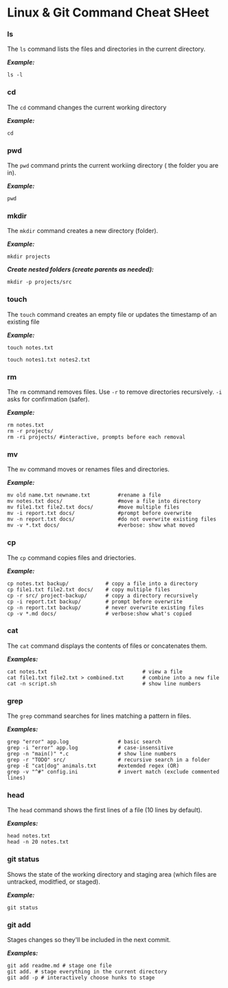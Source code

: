# Linux & Git Command Cheat SHeet

### ls
The `ls` command lists the files and directories in the current directory.

***Example:***
```
ls -l
```

### cd
The `cd` command changes the current working directory

***Example:***
```
cd
```

### pwd 
The `pwd` command prints the current workiing directory ( the folder you are in).

***Example:***
```
pwd
```

### mkdir
The `mkdir` command creates a new directory (folder).

***Example:***
```
mkdir projects
```
***Create nested folders (create parents as needed):***
```
mkdir -p projects/src
```

### touch
The `touch` command creates an empty file or updates the timestamp of an existing file

***Example:***
```
touch notes.txt
```
```
touch notes1.txt notes2.txt
```

### rm
The `rm` command removes files. Use `-r` to remove directories recursively. `-i` asks for confirmation (safer).

***Example:***
```
rm notes.txt
rm -r projects/
rm -ri projects/ #interactive, prompts before each removal
```

### mv
The `mv` command moves or renames files and directories.

***Example:***
```
mv old name.txt newname.txt         #rename a file
mv notes.txt docs/                  #move a file into directory
mv file1.txt file2.txt docs/        #move multiple files
mv -i report.txt docs/              #prompt before overwrite
mv -n report.txt docs/              #do not overwrite existing files
mv -v *.txt docs/                   #verbose: show what moved
```

### cp
The `cp` command copies files and driectories.

***Example:***
```
cp notes.txt backup/            # copy a file into a directory
cp file1.txt file2.txt docs/    # copy multiple files
cp -r src/ project-backup/      # copy a directory recursively
cp -i report.txt backup/        # prompt before overwrite
cp -n report.txt backup/        # never overwrite existing files
cp -v *.md docs/                # verbose:show what's copied
```

### cat
The `cat` command displays the contents of files or concatenates them.

***Examples:***
```
cat notes.txt                               # view a file
cat file1.txt file2.txt > combined.txt      # combine into a new file
cat -n script.sh                            # show line numbers
```

### grep
The `grep` command searches for lines matching a pattern in files.

***Examples:***
```
grep "error" app.log                # basic search
grep -i "error" app.log             # case-insensitive
grep -n "main()" *.c                # show line numbers
grep -r "TODO" src/                 # recursive search in a folder
grep -E "cat|dog" animals.txt       #extemded regex (OR)
grep -v "^#" config.ini             # invert match (exclude commented lines)
```

### head
The `head` command shows the first lines of a file (10 lines by default).

***Examples:***
```
head notes.txt
head -n 20 notes.txt
```

### git status
Shows the state of the working directory and staging area (which files are untracked, moditfied, or staged).

***Example:***
```
git status
```
### git add
Stages changes so they'll be included in the next commit.

***Examples:***
```
git add readme.md # stage one file
git add. # stage everything in the current directory
git add -p # interactively choose hunks to stage
```


